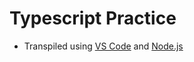 # Typescript Practice

* Transpiled using [VS Code](https://code.visualstudio.com/) and [Node.js](https://nodejs.org/en/)